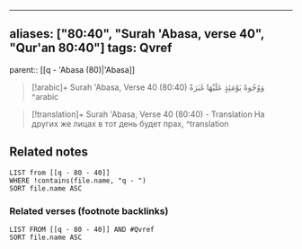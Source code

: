 
---
aliases: ["80:40", "Surah 'Abasa, verse 40", "Qur'an 80:40"]
tags: Qvref
---

parent:: [[q - 'Abasa (80)|'Abasa]]

> [!arabic]+ Surah 'Abasa, Verse 40 (80:40)
> <span class="quran-arabic">وَوُجُوهٌ يَوْمَئِذٍ عَلَيْهَا غَبَرَةٌ</span>
^arabic

> [!translation]+ Surah 'Abasa, Verse 40 (80:40) - Translation
> На других же лицах в тот день будет прах,
^translation



## Related notes
```dataview
LIST from [[q - 80 - 40]]
WHERE !contains(file.name, "q - ")
SORT file.name ASC
```

### Related verses (footnote backlinks)
```dataview
LIST FROM [[q - 80 - 40]] AND #Qvref
SORT file.name ASC
```

